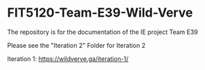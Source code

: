 # FIT5120-Team-E39-Wild-Verve
The repository is for the documentation of the IE project Team E39 

Please see the "Iteration 2" Folder for Iteration 2


Iteration 1:  https://wildverve.ga/iteration-1/

